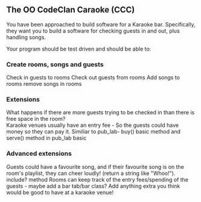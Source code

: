 ## The OO CodeClan Caraoke (CCC)
You have been approached to build software for a Karaoke bar. Specifically, they want you to build a software for checking guests in and out, plus handling songs.

Your program should be test driven and should be able to:

### Create rooms, songs and guests
Check in guests to rooms
Check out guests from rooms
Add songs to rooms
remove songs in rooms

### Extensions
What happens if there are more guests trying to be checked in than there is free space in the room?  
Karaoke venues usually have an entry fee - So the guests could have money so they can pay it. Similiar to pub_lab- buy() basic method and serve() method in pub_lab basic

### Advanced extensions
Guests could have a favourite song, and if their favourite song is on the room's playlist, they can cheer loudly! (return a string like "Whoo!").  include? method
Rooms can keep track of the entry fees/spending of the guests - maybe add a bar tab/bar class?
Add anything extra you think would be good to have at a karaoke venue!
